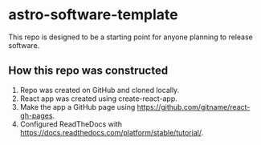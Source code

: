 # astro-software-template
This repo is designed to be a starting point for anyone planning to release software.

## How this repo was constructed
1. Repo was created on GitHub and cloned locally.
2. React app was created using create-react-app.
3. Make the app a GitHub page using https://github.com/gitname/react-gh-pages.
4. Configured ReadTheDocs with https://docs.readthedocs.com/platform/stable/tutorial/.